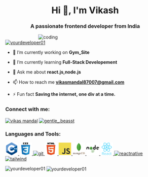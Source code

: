<h1 align="center">Hi 👋, I'm Vikash</h1>
<h3 align="center">A passionate frontend developer from India</h3>
<img align="right" alt="coding" width="400" src="https://github.com/YourDeveloper01/YourDeveloper01/blob/b2a6cabba8094574289dce5215f57a3f31971f41/newgit.mp4">

<p align="left"> <a href="https://github.com/ryo-ma/github-profile-trophy"><img src="https://github-profile-trophy.vercel.app/?username=yourdeveloper01" alt="yourdeveloper01" /></a> </p>

- 🔭 I’m currently working on **Gym_Site**

- 🌱 I’m currently learning **Full-Stack Developement**

- 💬 Ask me about **react.js,node.js**

- 📫 How to reach me **vikasmandal87007@gmail.com**

- ⚡ Fun fact **Saving the internet, one div at a time.**

<h3 align="left">Connect with me:</h3>
<p align="left">
<a href="https://www.linkedin.com/in/vikas-mandal-661aa82b7?utm_source=share&utm_campaign=share_via&utm_content=profile&utm_medium=android_app" target="blank"><img align="center" src="https://raw.githubusercontent.com/rahuldkjain/github-profile-readme-generator/master/src/images/icons/Social/linked-in-alt.svg" alt="vikas mandal" height="30" width="40" /></a>
<a href="https://instagram.com/gentle_.beasst" target="blank"><img align="center" src="https://raw.githubusercontent.com/rahuldkjain/github-profile-readme-generator/master/src/images/icons/Social/instagram.svg" alt="gentle_.beasst" height="30" width="40" /></a>
</p>

<h3 align="left">Languages and Tools:</h3>
<p align="left"> <a href="https://www.w3schools.com/cpp/" target="_blank" rel="noreferrer"> <img src="https://raw.githubusercontent.com/devicons/devicon/master/icons/cplusplus/cplusplus-original.svg" alt="cplusplus" width="40" height="40"/> </a> <a href="https://www.w3schools.com/css/" target="_blank" rel="noreferrer"> <img src="https://raw.githubusercontent.com/devicons/devicon/master/icons/css3/css3-original-wordmark.svg" alt="css3" width="40" height="40"/> </a> <a href="https://git-scm.com/" target="_blank" rel="noreferrer"> <img src="https://www.vectorlogo.zone/logos/git-scm/git-scm-icon.svg" alt="git" width="40" height="40"/> </a> <a href="https://www.w3.org/html/" target="_blank" rel="noreferrer"> <img src="https://raw.githubusercontent.com/devicons/devicon/master/icons/html5/html5-original-wordmark.svg" alt="html5" width="40" height="40"/> </a> <a href="https://developer.mozilla.org/en-US/docs/Web/JavaScript" target="_blank" rel="noreferrer"> <img src="https://raw.githubusercontent.com/devicons/devicon/master/icons/javascript/javascript-original.svg" alt="javascript" width="40" height="40"/> </a> <a href="https://www.mongodb.com/" target="_blank" rel="noreferrer"> <img src="https://raw.githubusercontent.com/devicons/devicon/master/icons/mongodb/mongodb-original-wordmark.svg" alt="mongodb" width="40" height="40"/> </a> <a href="https://nodejs.org" target="_blank" rel="noreferrer"> <img src="https://raw.githubusercontent.com/devicons/devicon/master/icons/nodejs/nodejs-original-wordmark.svg" alt="nodejs" width="40" height="40"/> </a> <a href="https://reactjs.org/" target="_blank" rel="noreferrer"> <img src="https://raw.githubusercontent.com/devicons/devicon/master/icons/react/react-original-wordmark.svg" alt="react" width="40" height="40"/> </a> <a href="https://reactnative.dev/" target="_blank" rel="noreferrer"> <img src="https://reactnative.dev/img/header_logo.svg" alt="reactnative" width="40" height="40"/> </a> <a href="https://tailwindcss.com/" target="_blank" rel="noreferrer"> <img src="https://www.vectorlogo.zone/logos/tailwindcss/tailwindcss-icon.svg" alt="tailwind" width="40" height="40"/> </a> </p>

<p><img align="left" src="https://github-readme-stats.vercel.app/api/top-langs?username=yourdeveloper01&show_icons=true&locale=en&layout=compact&theme=tokyonight" alt="yourdeveloper01" /></p>

<p>&nbsp;<img align="center" src="https://github-readme-stats.vercel.app/api?username=yourdeveloper01&show_icons=true&locale=en&theme=tokyonight" alt="yourdeveloper01" /></p>

<p><img align="center" src="https://github-readme-streak-stats.herokuapp.com/?user=yourdeveloper01&theme=tokyonight" alt="" /></p>
